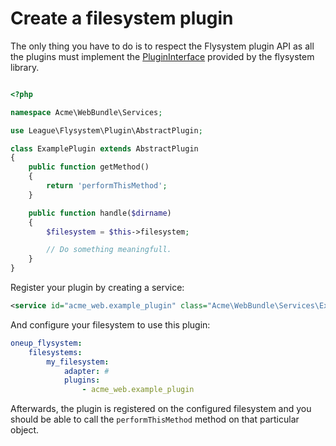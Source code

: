 # Create a filesystem plugin

The only thing you have to do is to respect the Flysystem plugin API as all the plugins must implement the [PluginInterface](https://github.com/thephpleague/flysystem/blob/master/src/PluginInterface.php) provided by the flysystem library.

```php

<?php

namespace Acme\WebBundle\Services;

use League\Flysystem\Plugin\AbstractPlugin;

class ExamplePlugin extends AbstractPlugin
{
    public function getMethod()
    {
        return 'performThisMethod';
    }

    public function handle($dirname)
    {
        $filesystem = $this->filesystem;

        // Do something meaningfull.
    }
}

```

Register your plugin by creating a service:

```xml
<service id="acme_web.example_plugin" class="Acme\WebBundle\Services\ExamplePlugin" />
```

And configure your filesystem to use this plugin:

```yml
oneup_flysystem:
    filesystems:
        my_filesystem:
            adapter: #
            plugins:
                - acme_web.example_plugin
```

Afterwards, the plugin is registered on the configured filesystem and you should be able to call the `performThisMethod` method on that particular object.
